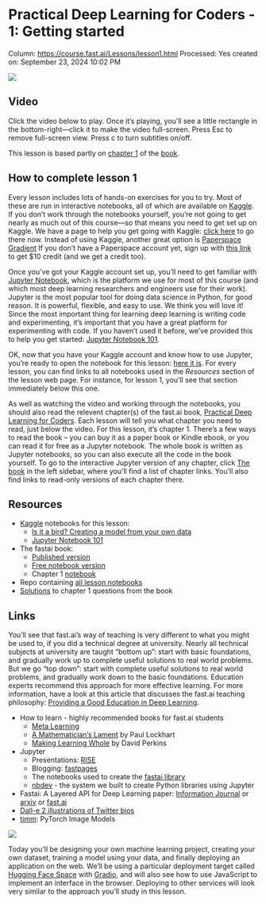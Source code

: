 # Practical Deep Learning for Coders - 1: Getting started

Column: https://course.fast.ai/Lessons/lesson1.html
Processed: Yes
created on: September 23, 2024 10:02 PM

![](https://course.fast.ai/images/bunny_net.png)

## Video

Click the video below to play. Once it’s playing, you’ll see a little rectangle in the bottom-right—click it to make the video full-screen. Press Esc to remove full-screen view. Press c to turn subtitles on/off.

This lesson is based partly on [chapter 1](https://github.com/fastai/fastbook/blob/master/01_intro.ipynb) of the [book](https://www.amazon.com/Deep-Learning-Coders-fastai-PyTorch/dp/1492045527).

## How to complete lesson 1

Every lesson includes lots of hands-on exercises for you to try. Most of these are run in interactive notebooks, all of which are available on [Kaggle](https://course.fast.ai/Resources/kaggle.html). If you don’t work through the notebooks yourself, you’re not going to get nearly as much out of this course—so that means you need to get set up on Kaggle. We have a page to help you get going with Kaggle: [click here](https://course.fast.ai/Resources/kaggle.html) to go there now. Instead of using Kaggle, another great option is [Paperspace Gradient](https://gradient.run/notebooks) If you don’t have a Paperspace account yet, sign up with [this link](https://console.paperspace.com/signup?R=lg6rnx) to get $10 credit (and we get a credit too).

Once you’ve got your Kaggle account set up, you’ll need to get familiar with [Jupyter Notebook](https://jupyter.org/), which is the platform we use for most of this course (and which most deep learning researchers and engineers use for their work). Jupyter is the most popular tool for doing data science in Python, for good reason. It is powerful, flexible, and easy to use. We think you will love it! Since the most important thing for learning deep learning is writing code and experimenting, it’s important that you have a great platform for experimenting with code. If you haven’t used it before, we’ve provided this to help you get started: [Jupyter Notebook 101](https://www.kaggle.com/code/jhoward/jupyter-notebook-101).

OK, now that you have your Kaggle account and know how to use Jupyter, you’re ready to open the notebook for this lesson: [here it is](https://www.kaggle.com/code/jhoward/is-it-a-bird-creating-a-model-from-your-own-data). For every lesson, you can find links to all notebooks used in the *Resources* section of the lesson web page. For instance, for lesson 1, you’ll see that section immediately below this one.

As well as watching the video and working through the notebooks, you should also read the relevent chapter(s) of the fast.ai book, [Practical Deep Learning for Coders](https://www.amazon.com/Deep-Learning-Coders-fastai-PyTorch-ebook-dp-B08C2KM7NR/dp/B08C2KM7NR). Each lesson will tell you what chapter you need to read, just below the video. For this lesson, it’s chapter 1. There’s a few ways to read the book – you can buy it as a paper book or Kindle ebook, or you can read it for free as a Jupyter notebook. The whole book is written as Jupyter notebooks, so you can also execute all the code in the book yourself. To go to the interactive Jupyter version of any chapter, click [The book](https://course.fast.ai/Resources/book.html) in the left sidebar, where you’ll find a list of chapter links. You’ll also find links to read-only versions of each chapter there.

## Resources

- [Kaggle](https://course.fast.ai/Resources/kaggle.html) notebooks for this lesson:
    - [Is it a bird? Creating a model from your own data](https://www.kaggle.com/code/jhoward/is-it-a-bird-creating-a-model-from-your-own-data)
    - [Jupyter Notebook 101](https://www.kaggle.com/code/jhoward/jupyter-notebook-101)
- The fastai book:
    - [Published version](https://www.amazon.com/Deep-Learning-Coders-fastai-PyTorch-ebook-dp-B08C2KM7NR/dp/B08C2KM7NR)
    - [Free notebook version](https://github.com/fastai/fastbook)
    - Chapter 1 [notebook](https://github.com/fastai/fastbook/blob/master/01_intro.ipynb)
- Repo containing [all lesson notebooks](https://github.com/fastai/course22)
- [Solutions](https://forums.fast.ai/t/fastbook-chapter-1-questionnaire-solutions-wiki/65647) to chapter 1 questions from the book

## Links

You’ll see that fast.ai’s way of teaching is very different to what you might be used to, if you did a technical degree at university. Nearly all technical subjects at university are taught “bottom up”: start with basic foundations, and gradually work up to complete useful solutions to real world problems. But we go “top down”: start with complete useful solutions to real world problems, and gradually work down to the basic foundations. Education experts recommend this approach for more effective learning. For more information, have a look at this article that discusses the fast.ai teaching philosophy: [Providing a Good Education in Deep Learning](https://www.fast.ai/2016/10/08/teaching-philosophy/).

- How to learn - highly recommended books for fast.ai students
    - [Meta Learning](https://radekosmulski.gumroad.com/l/learn_deep_learning)
    - [A Mathematician’s Lament](https://www.maa.org/external_archive/devlin/LockhartsLament.pdf) by Paul Lockhart
    - [Making Learning Whole](http://www.pz.harvard.edu/resources/making-learning-whole-how-seven-principles-of-teaching-can-transform-education) by David Perkins
- Jupyter
    - Presentations: [RISE](https://rise.readthedocs.io/en/stable/)
    - Blogging: [fastpages](https://github.com/fastai/fastpages)
    - The notebooks used to create the [fastai library](https://github.com/fastai/fastai/tree/master/nbs)
    - [nbdev](https://nbdev.fast.ai/) - the system we built to create Python libraries using Jupyter
- Fastai: A Layered API for Deep Learning paper: [Information Journal](https://www.mdpi.com/2078-2489/11/2/108) or [arxiv](https://arxiv.org/abs/2002.04688) or [fast.ai](https://www.fast.ai/2020/02/13/fastai-A-Layered-API-for-Deep-Learning/)
- [Dall-e 2 illustrations of Twitter bios](https://twitter.com/nickcammarata/status/1511861061988892675)
- [timm](https://timm.fast.ai/): PyTorch Image Models

![](https://course.fast.ai/images/excited_code3.png)

Today you’ll be designing your own machine learning project, creating your own dataset, training a model using your data, and finally deploying an application on the web. We’ll be using a particular deployment target called [Hugging Face Space](https://huggingface.co/spaces) with [Gradio](https://gradio.app/), and will also see how to use JavaScript to implement an interface in the browser. Deploying to other services will look very similar to the approach you’ll study in this lesson.